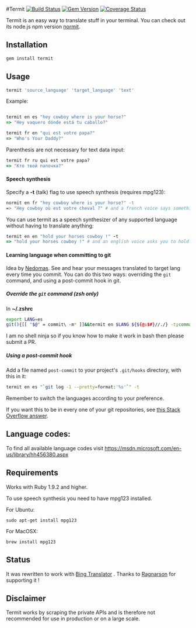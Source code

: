 #Termit [![Build Status](https://travis-ci.org/pawurb/termit.png)](https://travis-ci.org/pawurb/termit) [![Gem Version](https://badge.fury.io/rb/termit.png)](http://badge.fury.io/rb/termit) [![Coverage Status](https://coveralls.io/repos/pawurb/termit/badge.png)](https://coveralls.io/r/pawurb/termit)

Termit is an easy way to translate stuff in your terminal. You can check out its node.js npm version [normit](https://github.com/pawurb/normit).

## Installation
```ruby
gem install termit
```

## Usage
```ruby
termit 'source_language' 'target_language' 'text'
```

Example:

```ruby

termit en es "hey cowboy where is your horse?"
=> "Hey vaquero dónde está tu caballo?"

termit fr en "qui est votre papa?"
=> "Who's Your Daddy?"
```

Parenthesis are not necessary for text data input:
```ruby
termit fr ru qui est votre papa?
=> "Кто твой папочка?"
```

#### Speech synthesis

Specify a **-t** (talk) flag to use speech synthesis (requires mpg123):
``` bash
normit en fr "hey cowboy where is your horse?" -t
=> "Hey cowboy où est votre cheval ?" # and a french voice says something about a horse
```

You can use termit as a speech synthesizer of any supported language without having to translate anything:
``` ruby
termit en en "hold your horses cowboy !" -t
=> "hold your horses cowboy !" # and an english voice asks you to hold on
```

#### Learning language when committing to git

Idea by [Nedomas](https://news.ycombinator.com/item?id=7545747). See and hear your messages translated to target lang every time you commit. You can do this two ways: overriding the `git` command, and using a post-commit hook in git.

##### Override the `git` command (zsh only)

In **~/.zshrc**

``` bash
export LANG=es
git(){[[ "$@" = commit\ -m* ]]&&termit en $LANG ${${@:$#}//./} -t;command git $@}
```

I am no shell ninja so if you know how to make it work in bash then please submit a PR.

##### Using a post-commit hook

Add a file named `post-commit` to your project's `.git/hooks` directory, with this in it:

```bash
termit en es "`git log -1 --pretty=format:'%s'`" -t
```

Remember to switch the languages according to your preference.

If you want this to be in every one of your git repositories, see [this Stack Overflow answer](http://stackoverflow.com/a/8842663/249801).

## Language codes:

To find all available language codes visit https://msdn.microsoft.com/en-us/library/hh456380.aspx

## Requirements

Works with Ruby 1.9.2 and higher.

To use speech synthesis you need to have mpg123 installed.

For Ubuntu:

    sudo apt-get install mpg123

For MacOSX:

    brew install mpg123

## Status

It was rewritten to work with [Bing Translator](https://www.bing.com/translator) . Thanks to [Ragnarson](https://ragnarson.com) for supporting it !

## Disclaimer

Termit works by scraping the private APIs and is therefore not recommended for use in production or on a large scale.
